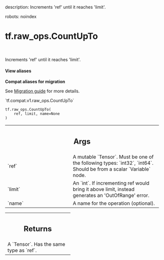 description: Increments 'ref' until it reaches 'limit'.

robots: noindex

# tf.raw_ops.CountUpTo

<!-- Insert buttons and diff -->

<table class="tfo-notebook-buttons tfo-api nocontent" align="left">

</table>



Increments 'ref' until it reaches 'limit'.

<section class="expandable">
  <h4 class="showalways">View aliases</h4>
  <p>
<b>Compat aliases for migration</b>
<p>See
<a href="https://www.tensorflow.org/guide/migrate">Migration guide</a> for
more details.</p>
<p>`tf.compat.v1.raw_ops.CountUpTo`</p>
</p>
</section>

<pre class="devsite-click-to-copy prettyprint lang-py tfo-signature-link">
<code>tf.raw_ops.CountUpTo(
    ref, limit, name=None
)
</code></pre>



<!-- Placeholder for "Used in" -->


<!-- Tabular view -->
 <table class="responsive fixed orange">
<colgroup><col width="214px"><col></colgroup>
<tr><th colspan="2"><h2 class="add-link">Args</h2></th></tr>

<tr>
<td>
`ref`
</td>
<td>
A mutable `Tensor`. Must be one of the following types: `int32`, `int64`.
Should be from a scalar `Variable` node.
</td>
</tr><tr>
<td>
`limit`
</td>
<td>
An `int`.
If incrementing ref would bring it above limit, instead generates an
'OutOfRange' error.
</td>
</tr><tr>
<td>
`name`
</td>
<td>
A name for the operation (optional).
</td>
</tr>
</table>



<!-- Tabular view -->
 <table class="responsive fixed orange">
<colgroup><col width="214px"><col></colgroup>
<tr><th colspan="2"><h2 class="add-link">Returns</h2></th></tr>
<tr class="alt">
<td colspan="2">
A `Tensor`. Has the same type as `ref`.
</td>
</tr>

</table>

